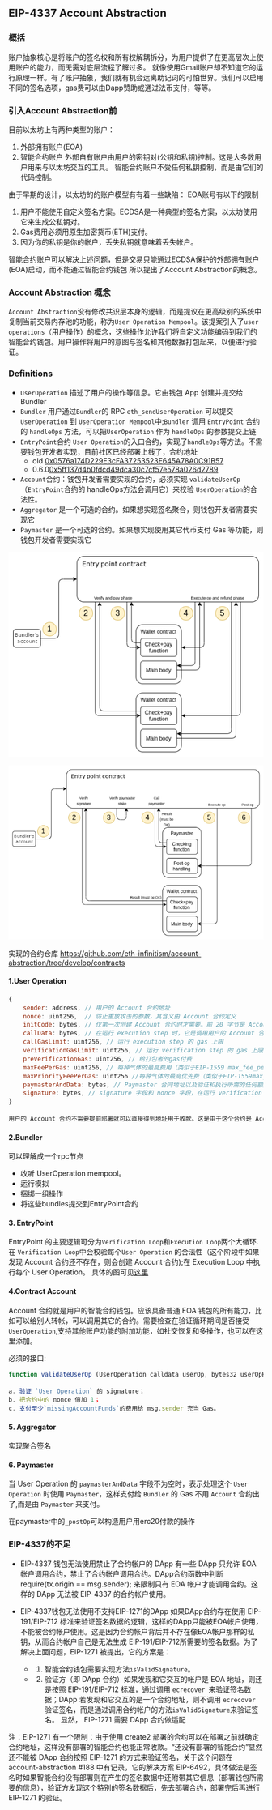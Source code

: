 ## EIP-4337 Account Abstraction

### 概括
账户抽象核心是将账户的签名权和所有权解耦拆分，为用户提供了在更高层次上使用账户的能力，而无需对底层流程了解过多。
就像使用Gmail账户却不知道它的运行原理一样。有了账户抽象，我们就有机会远离助记词的可怕世界。我们可以启用不同的签名选项，gas费可以由Dapp赞助或通过法币支付，等等。

### 引入Account Abstraction前
目前以太坊上有两种类型的账户：
1. 外部拥有账户(EOA)
2. 智能合约账户
外部自有账户由用户的密钥对(公钥和私钥)控制。这是大多数用户用来与以太坊交互的工具。
智能合约账户不受任何私钥控制，而是由它们的代码控制。

由于早期的设计，以太坊的的账户模型有有着一些缺陷：
EOA账号有以下的限制
1. 用户不能使用自定义签名方案。ECDSA是一种典型的签名方案，以太坊使用它来生成公私钥对。
2. Gas费用必须用原生加密货币(ETH)支付。
3. 因为你的私钥是你的帐户，丢失私钥就意味着丢失帐户。

智能合约账户可以解决上述问题，但是交易只能通过ECDSA保护的外部拥有账户(EOA)启动，而不能通过智能合约钱包
所以提出了Account Abstraction的概念。

### Account Abstraction 概念
`Account Abstraction`没有修改共识层本身的逻辑，而是提议在更高级别的系统中复制当前交易内存池的功能，称为`User Operation Mempool`。该提案引入了`user operations`（用户操作）的概念，这些操作允许我们将自定义功能编码到我们的智能合约钱包。用户操作将用户的意图与签名和其他数据打包起来，以便进行验证。

### Definitions
- `UserOperation` 描述了用户的操作等信息。它由钱包 App 创建并提交给 Bundler
- `Bundler` 用户通过`Bundler`的 RPC `eth_sendUserOperation` 可以提交 `UserOperation` 到 `UserOperation Mempool`中;`Bundler` 调用 `EntryPoint` 合约的 `handleOps` 方法，可以把`UserOperation` 作为 `handleOps` 的参数提交上链
- `EntryPoint`合约 `User Operation`的入口合约，实现了`handleOps`等方法。不需要钱包开发者实现，目前社区已经部署上线了，合约地址
  - old [0x0576a174D229E3cFA37253523E645A78A0C91B57](https://etherscan.io/address/0x0576a174D229E3cFA37253523E645A78A0C91B57)
  - 0.6.0[0x5ff137d4b0fdcd49dca30c7cf57e578a026d2789](https://etherscan.io/address/0x5ff137d4b0fdcd49dca30c7cf57e578a026d2789)
- `Account`合约：钱包开发者需要实现的合约，必须实现 `validateUserOp` （`EntryPoint`合约的 handleOps方法会调用它）来校验 `UserOperation`的合法性。
- `Aggregator` 是一个可选的合约。如果想实现签名聚合，则钱包开发者需要实现它
- `Paymaster` 是一个可选的合约。如果想实现使用其它代币支付 Gas 等功能，则钱包开发者需要实现它


![avatar](./pictures/image1.png)

![avatar](./pictures/image2.png)

实现的合约仓库
https://github.com/eth-infinitism/account-abstraction/tree/develop/contracts

#### 1.User Operation
```javascript
{
    sender: address, // 用户的 Account 合约地址
    nonce: uint256,  // 防止重放攻击的参数，其含义由 Account 合约定义
    initCode: bytes, // 仅第一次创建 Account 合约时才需要。前 20 字节是 AccountFactory 的地址，从第 21 字节开始是调用 AccountFactory 时的 calldata
    callData: bytes, // 在运行 execution step 时，它是调用用户的 Account 合约时的 calldata
    callGasLimit: uint256, // 运行 execution step 的 gas 上限
    verificationGasLimit: uint256, // 运行 verification step 的 gas 上限
    preVerificationGas: uint256, // 给打包者的gas付费
    maxFeePerGas: uint256, // 每种气体的最高费用（类似于EIP-1559 max_fee_per_gas 参数）
    maxPriorityFeePerGas: uint256 //每种气体的最高优先费（类似于EIP-1559max_priority_fee_per_gas ）
    paymasterAndData: bytes, // Paymaster 合同地址以及验证和执行所需的任何额外数据
    signature: bytes, // signature 字段和 nonce 字段，在运行 verification step 时需要它们。signature 字段的含义由 Account 合约定义
}

用户的 Account 合约不需要提前部署就可以直接得到地址用于收款。这是由于这个合约是 AccountFactory 合约通过 create2 来创建，所以在创建之前就可以确定 Account 合约的地址了。
```

#### 2.Bundler
可以理解成一个rpc节点
- 收听 UserOperation mempool。
- 运行模拟
- 捆绑一组操作
- 将这些bundles提交到EntryPoint合约


#### 3. EntryPoint
EntryPoint 的主要逻辑可分为`Verification Loop`和`Execution Loop`两个大循环.在 `Verification Loop`中会校验每个`User Operation` 的合法性（这个阶段中如果发现 Account 合约还不存在，则会创建 Account 合约);在 Execution Loop 中执行每个 User Operation。
具体的图可见[这里](https://docs.stackup.sh/docs/introduction/erc-4337-overview#entrypoint)

#### 4.Contract Account
Account 合约就是用户的智能合约钱包。应该具备普通 EOA 钱包的所有能力，比如可以给别人转帐，可以调用其它的合约。需要检查在验证循环期间是否接受`UserOperation`,支持其他账户功能的附加功能，如社交恢复和多操作，也可以在这里添加。

必须的接口:
```javascript
function validateUserOp (UserOperation calldata userOp, bytes32 userOpHash, uint256 missingAccountFunds) external returns (uint256 validationData);

a. 验证 `User Operation` 的 signature；
b. 把合约中的 nonce 值加 1；
c. 支付至少`missingAccountFunds`的费用给 msg.sender 充当 Gas。
```

#### 5. Aggregator
实现聚合签名

#### 6. Paymaster
当 User Operation 的 `paymasterAndData` 字段不为空时，表示处理这个 `User Operation` 时使用 `Paymaster`，这样支付给 `Bundler` 的 Gas 不用 `Account` 合约出了,而是由 `Paymaster` 来支付。

在paymaster中的`_postOp`可以构造用户用erc20付款的操作

### EIP-4337的不足
- EIP-4337 钱包无法使用禁止了合约帐户的 DApp
有一些 DApp 只允许 EOA 帐户调用合约，禁止了合约帐户调用合约。DApp合约函数中判断require(tx.origin == msg.sender); 来限制只有 EOA 帐户才能调用合约。这样的 DApp 无法被 EIP-4337 的合约帐户使用。
- EIP-4337钱包无法使用不支持EIP-1271的DApp
如果DApp合约存在使用 EIP-191/EIP-712 标准来验证签名数据的逻辑，这样的DApp只能被EOA帐户使用，不能被合约帐户使用。这是因为合约帐户背后并不存在像EOA帐户那样的私钥，从而合约帐户自己是无法生成 EIP-191/EIP-712所需要的签名数据。为了解决上面问题，EIP-1271 被提出，它的方案是：

  - 1. 智能合约钱包需要实现方法`isValidSignature`。
  - 2. 验证方（即 DApp 合约）如果发现和它交互的帐户是 EOA 地址，则还是按照 EIP-191/EIP-712 标准，通过调用 `ecrecover `来验证签名数据；DApp 若发现和它交互的是一个合约地址，则不调用 `ecrecover` 验证签名，而是通过调用合约帐户的方法`isValidSignature`来验证签名。
显然， EIP-1271 需要 DApp 合约做适配

注：EIP-1271 有一个限制：由于使用 create2 部署的合约可以在部署之前就确定合约地址，这样没有部署的智能合约也能正常收款。“还没有部署的智能合约”显然还不能被 DApp 合约按照 EIP-1271 的方式来验证签名，关于这个问题在 account-abstraction #188 中有记录，它的解决方案 EIP-6492，具体做法是签名时如果智能合约没有部署则在产生的签名数据中还附带其它信息（部署钱包所需要的信息），验证方发现这个特别的签名数据后，先去部署合约，部署完后再进行 EIP-1271 的验证。
